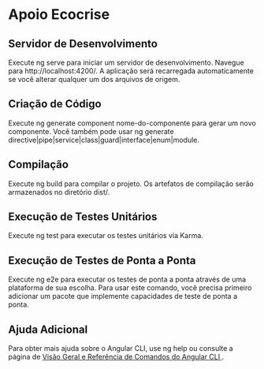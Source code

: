 # Apoio Ecocrise

## Servidor de Desenvolvimento

Execute ng serve para iniciar um servidor de desenvolvimento. Navegue para http://localhost:4200/. A aplicação será recarregada automaticamente se você alterar qualquer um dos arquivos de origem.

## Criação de Código

Execute ng generate component nome-do-componente para gerar um novo componente. Você também pode usar ng generate directive|pipe|service|class|guard|interface|enum|module.

## Compilação

Execute ng build para compilar o projeto. Os artefatos de compilação serão armazenados no diretório dist/.

## Execução de Testes Unitários

Execute ng test para executar os testes unitários via Karma.

## Execução de Testes de Ponta a Ponta

Execute ng e2e para executar os testes de ponta a ponta através de uma plataforma de sua escolha. Para usar este comando, você precisa primeiro adicionar um pacote que implemente capacidades de teste de ponta a ponta.

## Ajuda Adicional

Para obter mais ajuda sobre o Angular CLI, use ng help ou consulte a página de  [ Visão Geral e Referência de Comandos do Angular CLI ](https://angular.io/cli).